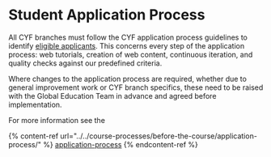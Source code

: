 # Student Application Process

All CYF branches must follow the CYF application process guidelines to identify [eligible applicants](https://docs.codeyourfuture.io/course-processes/before-the-course/course-eligibility). This concerns every step of the application process: web tutorials, creation of web content, continuous iteration, and quality checks against our predefined criteria.

Where changes to the application process are required, whether due to general improvement work or CYF branch specifics, these need to be raised with the Global Education Team in advance and agreed before implementation.

For more information see the

{% content-ref url="../../course-processes/before-the-course/application-process/" %}
[application-process](../../course-processes/before-the-course/application-process/)
{% endcontent-ref %}
